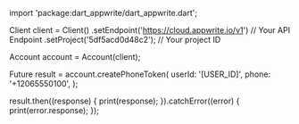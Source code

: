 import 'package:dart_appwrite/dart_appwrite.dart';

Client client = Client()
  .setEndpoint('https://cloud.appwrite.io/v1') // Your API Endpoint
  .setProject('5df5acd0d48c2'); // Your project ID

Account account = Account(client);

Future result = account.createPhoneToken(
  userId: '[USER_ID]',
  phone: '+12065550100',
);

result.then((response) {
  print(response);
}).catchError((error) {
  print(error.response);
});
